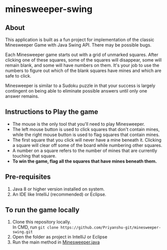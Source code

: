 # minesweeper-swing

## About 
This application is built as a fun project for implementation of the classic Minesweeper Game with Java Swing API. There may be possible bugs.

Each Minesweeper game starts out with a grid of unmarked squares. After clicking one of these squares, some of the squares will disappear, some will remain blank, and some will have numbers on them. It's your job to use the numbers to figure out which of the blank squares have mines and which are safe to click.

Minesweeper is similar to a Sudoku puzzle in that your success is largely contingent on being able to eliminate possible answers until only one answer remains.

## Instructions to Play the game
- The mouse is the only tool that you'll need to play Minesweeper.
- The left mouse button is used to click squares that don't contain mines, while the right mouse button is used to flag squares that contain mines.
- The first square that you click will never have a mine beneath it. Clicking a square will clear off some of the board while numbering other squares.
- A number on a square refers to the number of mines that are currently touching that square.
- **To win the game, flag all the squares that have mines beneath them.**

## Pre-requisites
1. Java 8 or higher version installed on system.
2. An IDE like IntelliJ (recommended) or Eclipse.

## To run the game locally 
1. Clone this repository locally.\
In CMD, run `git clone https://github.com/Priyanshu-git/minesweeper-swing.git`
2. Open the folder as project in IntelliJ or Eclipse
3. Run the main method in [Minesweeper.java](https://github.com/Priyanshu-git/minesweeper-swing/blob/main/src/Minesweeper.java)
